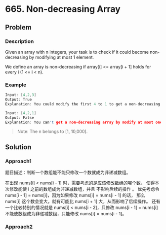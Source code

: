 # 665. Non-decreasing Array

## Problem

### Description

Given an array with n integers, your task is to check if it could become non-decreasing by modifying at most 1 element.

We define an array is non-decreasing if array[i] <= array[i + 1] holds for every i (1 <= i < n).
### Example
```cpp
Input: [4,2,3]
Output: True
Explanation: You could modify the first 4 to 1 to get a non-decreasing array.

Input: [4,2,1]
Output: False
Explanation: You can't get a non-decreasing array by modify at most one element.

```
>Note: The n belongs to [1, 10,000].
## Solution
### Approach1

题目描述：判断一个数组能不能只修改一个数就成为非递减数组。

在出现 nums[i] < nums[i - 1] 时，需要考虑的是应该修改数组的哪个数，
使得本次修改能使 i 之前的数组成为非递减数组，并且 不影响后续的操作 。
优先考虑令 nums[i - 1] = nums[i]，因为如果修改 nums[i] = nums[i - 1] 的话，
那么 nums[i] 这个数会变大，就有可能比 nums[i + 1] 大，从而影响了后续操作。
还有一个比较特别的情况就是 nums[i] < nums[i - 2]，只修改 nums[i - 1] = nums[i] 
不能使数组成为非递减数组，只能修改 nums[i] = nums[i - 1]。


### Approach2
